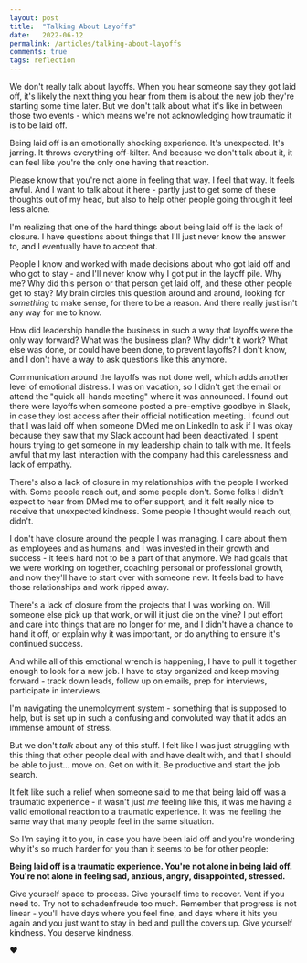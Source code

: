 ```yaml
---
layout: post
title:  "Talking About Layoffs"
date:   2022-06-12
permalink: /articles/talking-about-layoffs
comments: true
tags: reflection
---
```


We don't really talk about layoffs. When you hear someone say they got laid off, it's likely the next thing you hear from them is about the new job they're starting some time later. But we don't talk about what it's like in between those two events - which means we're not acknowledging how traumatic it is to be laid off. 

Being laid off is an emotionally shocking experience. It's unexpected. It's jarring. It throws everything off-kilter. And because we don't talk about it, it can feel like you're the only one having that reaction.

Please know that you're not alone in feeling that way. I feel that way. It feels awful. And I want to talk about it here - partly just to get some of these thoughts out of my head, but also to help other people going through it feel less alone.

I'm realizing that one of the hard things about being laid off is the lack of closure. I have questions about things that I'll just never know the answer to, and I eventually have to accept that.

People I know and worked with made decisions about who got laid off and who got to stay - and I'll never know why I got put in the layoff pile. Why me? Why did this person or that person get laid off, and these other people get to stay? My brain circles this question around and around, looking for _something_ to make sense, for there to be a reason. And there really just isn't any way for me to know.

How did leadership handle the business in such a way that layoffs were the only way forward? What was the business plan? Why didn't it work? What else was done, or could have been done, to prevent layoffs? I don't know, and I don't have a way to ask questions like this anymore.

Communication around the layoffs was not done well, which adds another level of emotional distress. I was on vacation, so I didn't get the email or attend the "quick all-hands meeting" where it was announced. I found out there were layoffs when someone posted a pre-emptive goodbye in Slack, in case they lost access after their official notification meeting. I found out that I was laid off when someone DMed me on LinkedIn to ask if I was okay because they saw that my Slack account had been deactivated. I spent hours trying to get someone in my leadership chain to talk with me. It feels awful that my last interaction with the company had this carelessness and lack of empathy. 

There's also a lack of closure in my relationships with the people I worked with. Some people reach out, and some people don't. Some folks I didn't expect to hear from DMed me to offer support, and it felt really nice to receive that unexpected kindness. Some people I thought would reach out, didn't.

I don't have closure around the people I was managing. I care about them as employees and as humans, and I was invested in their growth and success - it feels hard not to be a part of that anymore. We had goals that we were working on together, coaching personal or professional growth, and now they'll have to start over with someone new. It feels bad to have those relationships and work ripped away.

There's a lack of closure from the projects that I was working on. Will someone else pick up that work, or will it just die on the vine? I put effort and care into things that are no longer for me, and I didn't have a chance to hand it off, or explain why it was important, or do anything to ensure it's continued success. 

And while all of this emotional wrench is happening, I have to pull it together enough to look for a new job. I have to stay organized and keep moving forward - track down leads, follow up on emails, prep for interviews, participate in interviews. 

I'm navigating the unemployment system - something that is supposed to help, but is set up in such a confusing and convoluted way that it adds an immense amount of stress.

But we don't _talk_ about any of this stuff. I felt like I was just struggling with this thing that other people deal with and have dealt with, and that I should be able to just... move on. Get on with it. Be productive and start the job search.

It felt like such a relief when someone said to me that being laid off was a traumatic experience - it wasn't just _me_ feeling like this, it was me having a valid emotional reaction to a traumatic experience. It was me feeling the same way that many people feel in the same situation.

So I'm saying it to you, in case you have been laid off and you're wondering why it's so much harder for you than it seems to be for other people: 

**Being laid off is a traumatic experience. You're not alone in being laid off. You're not alone in feeling sad, anxious, angry, disappointed, stressed.**

Give yourself space to process. Give yourself time to recover. Vent if you need to. Try not to schadenfreude too much. Remember that progress is not linear - you'll have days where you feel fine, and days where it hits you again and you just want to stay in bed and pull the covers up. Give yourself kindness. You deserve kindness.

❤️

